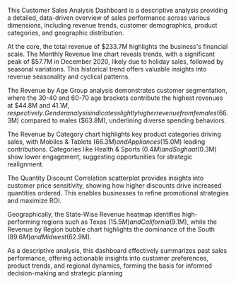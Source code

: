This Customer Sales Analysis Dashboard is a descriptive analysis providing a detailed, data-driven overview of sales performance across various dimensions, including revenue trends, customer demographics, product categories, and geographic distribution. 

At the core, the total revenue of $233.7M highlights the business's financial scale. The Monthly Revenue line chart reveals trends, with a significant peak of $57.7M in December 2020, likely due to holiday sales, followed by seasonal variations. This historical trend offers valuable insights into revenue seasonality and cyclical patterns.

The Revenue by Age Group analysis demonstrates customer segmentation, where the 30-40 and 60-70 age brackets contribute the highest revenues at $44.8M and $41.1M, respectively. Gender analysis indicates slightly higher revenue from females ($66.3M) compared to males ($63.8M), underlining diverse spending behaviors.

The Revenue by Category chart highlights key product categories driving sales, with Mobiles & Tablets ($66.3M) and Appliances ($15.0M) leading contributions. Categories like Health & Sports ($0.4M) and Soghaat ($0.3M) show lower engagement, suggesting opportunities for strategic realignment.

The Quantity Discount Correlation scatterplot provides insights into customer price sensitivity, showing how higher discounts drive increased quantities ordered. This enables businesses to refine promotional strategies and maximize ROI.

Geographically, the State-Wise Revenue heatmap identifies high-performing regions such as Texas ($15.5M) and California ($9.1M), while the Revenue by Region bubble chart highlights the dominance of the South ($89.6M) and Midwest ($62.9M).

As a descriptive analysis, this dashboard effectively summarizes past sales performance, offering actionable insights into customer preferences, product trends, and regional dynamics, forming the basis for informed decision-making and strategic planning
